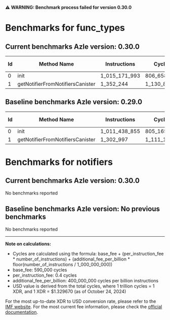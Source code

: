 ⚠️ **WARNING: Benchmark process failed for version 0.30.0**

# Benchmarks for func_types

## Current benchmarks Azle version: 0.30.0

| Id  | Method Name                      | Instructions  | Cycles      | USD           | USD/Million Calls | Change                              |
| --- | -------------------------------- | ------------- | ----------- | ------------- | ----------------- | ----------------------------------- |
| 0   | init                             | 1_015_171_993 | 806_658_797 | $0.0010725900 | $1_072.59         | <font color="red">+3_733_138</font> |
| 1   | getNotifierFromNotifiersCanister | 1_352_244     | 1_130_897   | $0.0000015037 | $1.50             | <font color="red">+49_247</font>    |

## Baseline benchmarks Azle version: 0.29.0

| Id  | Method Name                      | Instructions  | Cycles      | USD           | USD/Million Calls |
| --- | -------------------------------- | ------------- | ----------- | ------------- | ----------------- |
| 0   | init                             | 1_011_438_855 | 805_165_542 | $0.0010706045 | $1_070.60         |
| 1   | getNotifierFromNotifiersCanister | 1_302_997     | 1_111_198   | $0.0000014775 | $1.47             |

# Benchmarks for notifiers

## Current benchmarks Azle version: 0.30.0

No benchmarks reported

## Baseline benchmarks Azle version: No previous benchmarks

No benchmarks reported

---

**Note on calculations:**

- Cycles are calculated using the formula: base_fee + (per_instruction_fee \* number_of_instructions) + (additional_fee_per_billion \* floor(number_of_instructions / 1_000_000_000))
- base_fee: 590_000 cycles
- per_instruction_fee: 0.4 cycles
- additional_fee_per_billion: 400_000_000 cycles per billion instructions
- USD value is derived from the total cycles, where 1 trillion cycles = 1 XDR, and 1 XDR = $1.329670 (as of October 24, 2024)

For the most up-to-date XDR to USD conversion rate, please refer to the [IMF website](https://www.imf.org/external/np/fin/data/rms_sdrv.aspx).
For the most current fee information, please check the [official documentation](https://internetcomputer.org/docs/current/developer-docs/gas-cost#execution).
